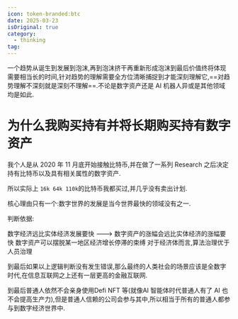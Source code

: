 ```yaml
---
icon: token-branded:btc
date: 2025-03-23
isOriginal: true
category:
  - thinking
tag:
---
```


一个趋势从诞生到发展到泡沫,再到泡沫挤干再重新形成泡沫到最后价值终将体现需要相当长的时间,针对趋势的理解需要全方位清晰捕捉到才能深刻理解它,==对趋势理解不深刻就是深刻不理解==.不论是数字资产还是 AI 机器人异或是其他领域均是如此.

<!-- more -->

# 为什么我购买持有并将长期购买持有数字资产

我个人是从 2020 年 11 月底开始接触比特币,并在做了一系列 Research 之后决定持有比特币以及具有相关属性的数字资产.

所以实际上 `16k 64k 110k`的比特币我都买过,并几乎没有卖出计划.

核心理由只有一个:数字世界的发展是当今世界最快的领域没有之一.

判断依据:

数字经济远比实体经济发展要快 ---> 数字资产的涨幅会远比实体经济的涨幅要快
数字资产可以摆脱某一地区经济增长停滞的束缚
对于经济体而言,算法治理优于人员治理


到最后如果以上逻辑判断没有发生错误,那么最终的人类社会的场景应该是全数字时代,在信息互联网之上还有一层更高的金融互联网.

到最后普通人依然不会亲身使用Defi NFT 等(就像AI 智能体时代普通人有了 AI 也不会提高生产力),但是普通人信赖的公司会参与其中,所以相当于所有的普通人都参与到数字经济世界中.
